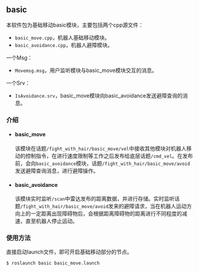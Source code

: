 ## basic

本软件包为基础移动basic模块，主要包括两个cpp源文件：

- `basic_move.cpp`，机器人基础移动模块。
- `basic_avoidance.cpp`，机器人避障模块。

一个Msg：

* `Movemsg.msg`，用户监听模块与basic_move模块交互的消息。

一个Srv：

* `IsAvoidance.srv`，basic_move模块向basic_avoidance发送避障查询的消息。

### 介绍

- #### basic_move

  该模块在话题`/fight_with_hair/basic_move/vel`中接收其他模块对机器人移动的控制指令，在进行速度限制等工作之后发布给底层话题`/cmd_vel`。在发布前，会向`basic_avoidance`模块，话题`/fight_with_hair/basic_move/avoid`发送避障查询消息，进行避障操作。

- #### basic_avoidance

  该模块实时监听`/scan`中雷达发布的距离数据，并进行存储。实时监听话题`/fight_with_hair/basic_move/avoid`发来的避障请求，当在机器人运动方向上的一定距离出现障碍物后，会根据距离障碍物的距离进行不同程度的减速，直至机器人停止运动。

### 使用方法

直接启动launch文件，即可开启基础移动部分的节点。

```sh
$ roslaunch basic basic_move.launch
```
